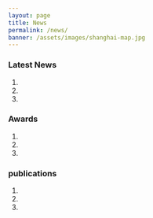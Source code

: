 ```yaml
---
layout: page
title: News
permalink: /news/
banner: /assets/images/shanghai-map.jpg
---
```

<h3>Latest News</h3>

1.
2.
3.

<h3>Awards</h3>

1.
2.
3.

<h3>publications</h3>

1.
2.
3.